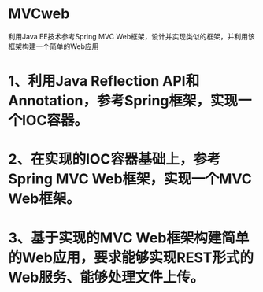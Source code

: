 # MVCweb
利用Java EE技术参考Spring MVC Web框架，设计并实现类似的框架，并利用该框架构建一个简单的Web应用
# 1、利用Java Reflection API和Annotation，参考Spring框架，实现一个IOC容器。
# 2、在实现的IOC容器基础上，参考Spring MVC Web框架，实现一个MVC Web框架。
# 3、基于实现的MVC Web框架构建简单的Web应用，要求能够实现REST形式的Web服务、能够处理文件上传。
